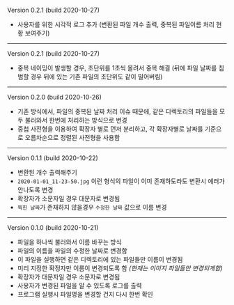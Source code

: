Version 0.2.1 (build 2020-10-27)

- 사용자를 위한 시각적 로그 추가 (변환된 파일 개수 출력, 중복된 파일이름 처리 현황 보여주기)

---

Version 0.2.1 (build 2020-10-27)

- 중복 네이밍이 발생할 경우, 초단위를 1초씩 올려서 중복 해결 (뒤에 파일 날짜를 침범할 경우 뒤에 있는 기존 파일의 초단위도 같이 밀어버림)

---

Version 0.2.0 (build 2020-10-26)

- 기존 방식에서, 파일의 중복된 날짜 처리 이슈 때문에, 같은 디렉토리의 파일들을 모두 불러와서 한번에 처리하는 방식으로 변경
- 중첩 사전형을 이용하여 확장자 별로 먼저 분리하고, 각 확장자별로 날짜를 기준으로 오름차순으로 정렬된 사전형을 사용함

---

Version 0.1.1 (build 2020-10-22)

- 변환된 개수 출력해주기
- `2020-01-01_11-23-50.jpg` 이런 형식의 파일이 이미 존재하도라도 변환시 에러가 안나도록 변경
- 확장자가 소문자일 경우 대문자로 변경됨
- `찍힌 날짜`가 존재하지 않을경우 `수정한 날짜` 값으로 이름 변경

---

Version 0.1.0 (build 2020-10-21)

- 파일을 하나씩 불러와서 이름 바꾸는 방식
- 파일의 이름을 파일의 수정한 날짜로 변경함
- 이 파일을 실행하면 같은 디렉토리에 있는 파일들만 이름이 변경됨
- 미리 지정한 확정자만 이름이 변경되도록 함 *(현재는 이미지 파일들만 변경되게함)*
- 확장자가 대문자일 경우 소문자로 변경됨
- 사용자가 변경된 파일을 알 수 있도록 로그를 출력
- 프로그램 실행시 파일명을 변경할 건지 다시 한번 확인